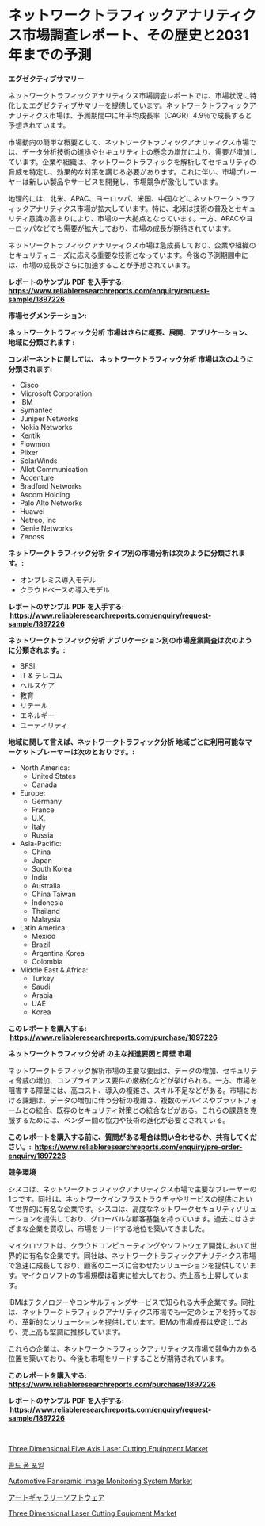 <p><h1>ネットワークトラフィックアナリティクス市場調査レポート、その歴史と2031年までの予測</h1></p><p><strong>エグゼクティブサマリー</strong></p>
<p><p>ネットワークトラフィックアナリティクス市場調査レポートでは、市場状況に特化したエグゼクティブサマリーを提供しています。ネットワークトラフィックアナリティクス市場は、予測期間中に年平均成長率（CAGR）4.9％で成長すると予想されています。</p><p>市場動向の簡単な概要として、ネットワークトラフィックアナリティクス市場では、データ分析技術の進歩やセキュリティ上の懸念の増加により、需要が増加しています。企業や組織は、ネットワークトラフィックを解析してセキュリティの脅威を特定し、効果的な対策を講じる必要があります。これに伴い、市場プレーヤーは新しい製品やサービスを開発し、市場競争が激化しています。</p><p>地理的には、北米、APAC、ヨーロッパ、米国、中国などにネットワークトラフィックアナリティクス市場が拡大しています。特に、北米は技術の普及とセキュリティ意識の高まりにより、市場の一大拠点となっています。一方、APACやヨーロッパなどでも需要が拡大しており、市場の成長が期待されています。</p><p>ネットワークトラフィックアナリティクス市場は急成長しており、企業や組織のセキュリティニーズに応える重要な技術となっています。今後の予測期間中には、市場の成長がさらに加速することが予想されています。</p></p>
<p><strong>レポートのサンプル PDF を入手する: <a href="https://www.reliableresearchreports.com/enquiry/request-sample/1897226">https://www.reliableresearchreports.com/enquiry/request-sample/1897226</a></strong></p>
<p><strong>市場セグメンテーション:</strong></p>
<p><strong> ネットワークトラフィック分析 市場はさらに概要、展開、アプリケーション、地域に分類されます :</strong></p>
<p><strong>コンポーネントに関しては、 ネットワークトラフィック分析 市場は次のように分類されます: &nbsp;</strong></p>
<p><ul><li>Cisco</li><li>Microsoft Corporation</li><li>IBM</li><li>Symantec</li><li>Juniper Networks</li><li>Nokia Networks</li><li>Kentik</li><li>Flowmon</li><li>Plixer</li><li>SolarWinds</li><li>Allot Communication</li><li>Accenture</li><li>Bradford Networks</li><li>Ascom Holding</li><li>Palo Alto Networks</li><li>Huawei</li><li>Netreo, Inc</li><li>Genie Networks</li><li>Zenoss</li></ul></p>
<p><strong> ネットワークトラフィック分析 タイプ別の市場分析は次のように分類されます。:</strong></p>
<p><ul><li>オンプレミス導入モデル</li><li>クラウドベースの導入モデル</li></ul></p>
<p><strong>レポートのサンプル PDF を入手する: &nbsp;<a href="https://www.reliableresearchreports.com/enquiry/request-sample/1897226">https://www.reliableresearchreports.com/enquiry/request-sample/1897226</a></strong></p>
<p><strong> ネットワークトラフィック分析 アプリケーション別の市場産業調査は次のように分類されます。:</strong></p>
<p><ul><li>BFSI</li><li>IT & テレコム</li><li>ヘルスケア</li><li>教育</li><li>リテール</li><li>エネルギー</li><li>ユーティリティ</li></ul></p>
<p><strong>地域に関して言えば、ネットワークトラフィック分析 地域ごとに利用可能なマーケットプレーヤーは次のとおりです。:</strong></p>
<p><ul>
    <li>
        North America:
        <ul>
            <li>United States</li>
            <li>Canada</li>
        </ul>
    </li>
    <li>
        Europe:
        <ul>
            <li>Germany</li>
            <li>France</li>
            <li>U.K.</li>
            <li>Italy</li>
            <li>Russia</li>
        </ul>
    </li>
    <li>
        Asia-Pacific:
        <ul>
            <li>China</li>
            <li>Japan</li>
            <li>South Korea</li>
            <li>India</li>
            <li>Australia</li>
            <li>China Taiwan</li>
            <li>Indonesia</li>
            <li>Thailand</li>
            <li>Malaysia</li>
        </ul>
    </li>
    <li>
        Latin America:
        <ul>
            <li>Mexico</li>
            <li>Brazil</li>
            <li>Argentina Korea</li>
            <li>Colombia</li>
        </ul>
    </li>
    <li>
        Middle East & Africa:
        <ul>
            <li>Turkey</li>
            <li>Saudi</li>
            <li>Arabia</li>
            <li>UAE</li>
            <li>Korea</li>
        </ul>
    </li>
    </ul></p>
<p><strong>このレポートを購入する: &nbsp;<a href="https://www.reliableresearchreports.com/purchase/1897226">https://www.reliableresearchreports.com/purchase/1897226</a></strong></p>
<p><strong>ネットワークトラフィック分析 の主な推進要因と障壁 市場</strong></p>
<p><p>ネットワークトラフィック解析市場の主要な要因は、データの増加、セキュリティ脅威の増加、コンプライアンス要件の厳格化などが挙げられる。一方、市場を阻害する障壁には、高コスト、導入の複雑さ、スキル不足などがある。市場における課題は、データの増加に伴う分析の複雑さ、複数のデバイスやプラットフォームとの統合、既存のセキュリティ対策との統合などがある。これらの課題を克服するためには、ベンダー間の協力や技術の進化が必要とされている。</p></p>
<p><strong>このレポートを購入する前に、質問がある場合は問い合わせるか、共有してください。:&nbsp; <a href="https://www.reliableresearchreports.com/enquiry/pre-order-enquiry/1897226">https://www.reliableresearchreports.com/enquiry/pre-order-enquiry/1897226</a></strong></p>
<p><strong>競争環境</strong></p>
<p><p>シスコは、ネットワークトラフィックアナリティクス市場で主要なプレーヤーの1つです。同社は、ネットワークインフラストラクチャやサービスの提供において世界的に有名な企業です。シスコは、高度なネットワークセキュリティソリューションを提供しており、グローバルな顧客基盤を持っています。過去にはさまざまな企業を買収し、市場をリードする地位を築いてきました。</p><p>マイクロソフトは、クラウドコンピューティングやソフトウェア開発において世界的に有名な企業です。同社は、ネットワークトラフィックアナリティクス市場で急速に成長しており、顧客のニーズに合わせたソリューションを提供しています。マイクロソフトの市場規模は着実に拡大しており、売上高も上昇しています。</p><p>IBMはテクノロジーやコンサルティングサービスで知られる大手企業です。同社は、ネットワークトラフィックアナリティクス市場でも一定のシェアを持っており、革新的なソリューションを提供しています。IBMの市場成長は安定しており、売上高も堅調に推移しています。</p><p>これらの企業は、ネットワークトラフィックアナリティクス市場で競争力のある位置を築いており、今後も市場をリードすることが期待されています。</p></p>
<p><strong>このレポートを購入する: &nbsp; <a href="https://www.reliableresearchreports.com/purchase/1897226">https://www.reliableresearchreports.com/purchase/1897226</a></strong></p>
<p><strong>レポートのサンプル PDF を入手する: &nbsp;<a href="https://www.reliableresearchreports.com/enquiry/request-sample/1897226">https://www.reliableresearchreports.com/enquiry/request-sample/1897226</a></strong><strong></strong></p>
<p>&nbsp;</p>
<p><p><a href="https://faithful-glue-af3.notion.site/Three-Dimensional-Five-Axis-Laser-Cutting-Equipment-Market-Research-Report-The-Key-To-Successful-Bu-21f16c0e2176413d9238deaf0fc6a277">Three Dimensional Five Axis Laser Cutting Equipment Market</a></p><p><a href="https://medium.com/@brendantygibson56776/%EC%BD%9C%EB%93%9C-%ED%8F%BC-%ED%98%B8%EC%9D%BC-%EC%8B%9C%EC%9E%A5-%EB%B3%B4%EA%B3%A0%EC%84%9C%EB%8A%94-%EC%9D%B4-%EC%8B%9C%EC%9E%A5%EC%9D%98-%EC%B5%9C%EC%8B%A0-%ED%8A%B8%EB%A0%8C%EB%93%9C%EC%99%80-%EC%84%B1%EC%9E%A5-%EA%B8%B0%ED%9A%8C%EB%A5%BC-%EB%B3%B4%EC%97%AC%EC%A4%8D%EB%8B%88%EB%8B%A4-beefbb1ec347">콜드 폼 포일</a></p><p><a href="https://view.publitas.com/reportprime-1/automotive-panoramic-image-monitoring-system-market-research-report-provides-thorough-industry-overview-which-offers-an-in-depth-analysis-of-product-trends-and-new-market-divisions/">Automotive Panoramic Image Monitoring System Market</a></p><p><a href="https://medium.com/@sheliamoneyz1c4jitzdb7wqt/%E3%82%A2%E3%83%BC%E3%83%88%E3%82%AE%E3%83%A3%E3%83%A9%E3%83%AA%E3%83%BC%E3%82%BD%E3%83%95%E3%83%88%E3%82%A6%E3%82%A7%E3%82%A2%E5%B8%82%E5%A0%B4%E3%81%AE%E5%B1%95%E6%9C%9B-%E6%A5%AD%E7%95%8C%E6%A6%82%E8%A6%81%E3%81%A8%E4%BA%88%E6%B8%AC-2024%E5%B9%B4%E3%81%8B%E3%82%892031%E5%B9%B4-8bc94f25ddc5">アートギャラリーソフトウェア</a></p><p><a href="https://angry-finch-aaf.notion.site/Three-Dimensional-Laser-Cutting-Equipment-Market-Size-and-Examines-its-Market-Scope-with-a-Primary-c4d8615adc314c988725c57b2b44bbb4">Three Dimensional Laser Cutting Equipment Market</a></p></p>